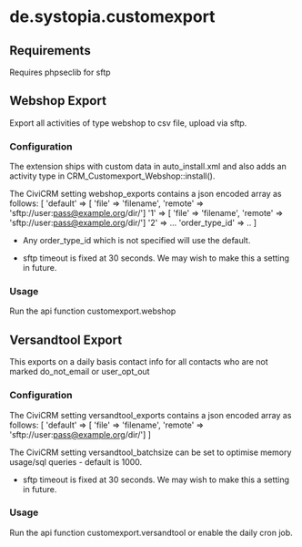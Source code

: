 # de.systopia.customexport

## Requirements
Requires phpseclib for sftp

## Webshop Export
Export all activities of type webshop to csv file, upload via sftp.

### Configuration
The extension ships with custom data in auto_install.xml and also adds an activity type in CRM_Customexport_Webshop::install().

The CiviCRM setting webshop_exports contains a json encoded array as follows:
[
'default' => [ 'file' => 'filename', 'remote' => 'sftp://user:pass@example.org/dir/']
'1' => [ 'file' => 'filename', 'remote' => 'sftp://user:pass@example.org/dir/']
'2' => ...
'order_type_id' => ..
]

* Any order_type_id which is not specified will use the default.

* sftp timeout is fixed at 30 seconds.  We may wish to make this a setting in future.

### Usage
Run the api function customexport.webshop

## Versandtool Export
This exports on a daily basis contact info for all contacts who are not marked do_not_email or user_opt_out

### Configuration
The CiviCRM setting versandtool_exports contains a json encoded array as follows:
[
'default' => [ 'file' => 'filename', 'remote' => 'sftp://user:pass@example.org/dir/']
]

The CiviCRM setting versandtool_batchsize can be set to optimise memory usage/sql queries - default is 1000.

* sftp timeout is fixed at 30 seconds.  We may wish to make this a setting in future.

### Usage
Run the api function customexport.versandtool or enable the daily cron job.
